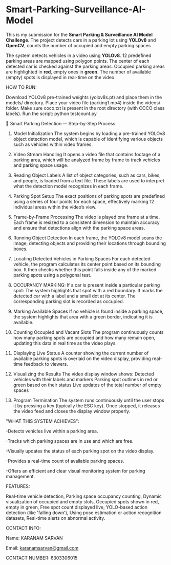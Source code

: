 # Smart-Parking-Surveillance-AI-Model
This is my submission for the **Smart Parking &amp; Surveillance AI Model Challenge**. The project detects cars in a parking lot using **YOLOv8** and **OpenCV**, counts the number of occupied and empty parking spaces


The system detects vehicles in a video using **YOLOv8**.
12 predefined parking areas are mapped using polygon points.
The center of each detected car is checked against the parking areas.
Occupied parking areas are highlighted in **red**, empty ones in **green**.
The number of available (empty) spots is displayed in real-time on the video.






  HOW TO RUN:


  
Download YOLOv8 pre-trained weights (yolov8s.pt) and place them in the models/ directory.
Place your video file (parking1.mp4) inside the videos/ folder.
Make sure coco.txt is present in the root directory (with COCO class labels).
Run the script:
python testcount.py





🚗 Smart Parking Detection — Step-by-Step Process:

1. Model Initialization
The system begins by loading a pre-trained YOLOv8 object detection model, which is capable of identifying various objects such as vehicles within video frames.


2. Video Stream Handling
It opens a video file that contains footage of a parking area, which will be analyzed frame by frame to track vehicles and parking space usage.


3. Reading Object Labels
A list of object categories, such as cars, bikes, and people, is loaded from a text file. These labels are used to interpret what the detection model recognizes in each frame.


4. Parking Spot Setup
The exact positions of parking spots are predefined using a series of four points for each space, effectively marking 12 individual areas within the video’s view.


5. Frame-by-Frame Processing
The video is played one frame at a time. Each frame is resized to a consistent dimension to maintain accuracy and ensure that detections align with the parking space areas.


6. Running Object Detection
In each frame, the YOLOv8 model scans the image, detecting objects and providing their locations through bounding boxes.


7. Locating Detected Vehicles in Parking Spaces
For each detected vehicle, the program calculates its center point based on its bounding box. It then checks whether this point falls inside any of the marked parking spots using a polygonal test.

8. OCCUPANCY MARKING:  If a car is present inside a particular parking spot:
The system highlights that spot with a red boundary.
It marks the detected car with a label and a small dot at its center.
The corresponding parking slot is recorded as occupied.


11. Marking Available Spaces
If no vehicle is found inside a parking space, the system highlights that area with a green border, indicating it is available.


12. Counting Occupied and Vacant Slots
The program continuously counts how many parking spots are occupied and how many remain open, updating this data in real time as the video plays.


13. Displaying Live Status
A counter showing the current number of available parking spots is overlaid on the video display, providing real-time feedback to viewers.


14.  Visualizing the Results
The video display window shows:
Detected vehicles with their labels and markers
Parking spot outlines in red or green based on their status
Live updates of the total number of empty spaces


15. Program Termination
The system runs continuously until the user stops it by pressing a key (typically the ESC key). Once stopped, it releases the video feed and closes the display window properly.




"WHAT THIS SYSTEM ACHIEVES":



-Detects vehicles live within a parking area.

-Tracks which parking spaces are in use and which are free.

-Visually updates the status of each parking spot on the video display.

-Provides a real-time count of available parking spaces.

-Offers an efficient and clear visual monitoring system for parking management.






FEATURES:




Real-time vehicle detection,
Parking space occupancy counting,
Dynamic visualization of occupied and empty slots,
Occupied spots shown in red, empty in green,
Free spot count displayed live,
YOLO-based action detection (like 'falling down'),
Using pose estimation or action recognition datasets,
Real-time alerts on abnormal activity.



CONTACT INFO:


Name: KARANAM SARVAN

Email: karanamsarvan@gmail.com

CONTACT NUMBER: 6303306015









